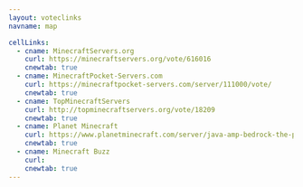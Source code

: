 ```yaml
---
layout: voteclinks
navname: map

cellLinks:
  - cname: MinecraftServers.org
    curl: https://minecraftservers.org/vote/616016
    cnewtab: true
  - cname: MinecraftPocket-Servers.com
    curl: https://minecraftpocket-servers.com/server/111000/vote/
    cnewtab: true
  - cname: TopMinecraftServers
    curl: http://topminecraftservers.org/vote/18209
    cnewtab: true
  - cname: Planet Minecraft
    curl: https://www.planetminecraft.com/server/java-amp-bedrock-the-pseudo-force-smp/vote/
    cnewtab: true
  - cname: Minecraft Buzz
    curl: 
    cnewtab: true
---
```

